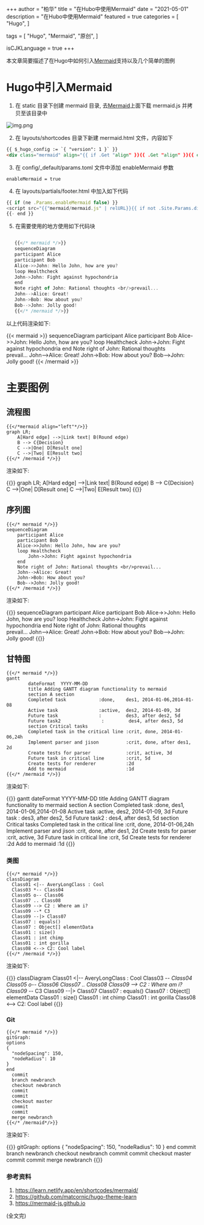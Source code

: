 +++
author = "柏华"
title = "在Hubo中使用Mermaid"
date = "2021-05-01"
description = "在Hubo中使用Mermaid"
featured = true
categories = [
"Hugo",
]

tags = [
    "Hugo",
    "Mermaid",
    "原创",
]

isCJKLanguage = true
+++


本文章简要描述了在Hugo中如何引入[Mermaid](https://mermaidjs.github.io/)支持以及几个简单的图例

<!--more-->

# Hugo中引入Mermaid

1. 在 static 目录下创建 mermaid 目录, 去[Mermaid](https://mermaidjs.github.io/)上面下载 mermaid.js 并拷贝至该目录中

![img.png](/images/img.png)

2. 在 layouts/shortcodes 目录下新建 mermaid.html 文件，内容如下

```html
{{ $_hugo_config := `{ "version": 1 }` }}
<div class="mermaid" align="{{ if .Get "align" }}{{ .Get "align" }}{{ else }}center{{ end }}">{{ safeHTML .Inner }}</div>

```

3. 在 config/_default/params.toml 文件中添加 enableMermaid 参数

```
enableMermaid = true
```

4. 在 layouts/partials/footer.html 中加入如下代码

```js
{{ if (ne .Params.enableMermaid false) }}
<script src="{{"mermaid/mermaid.js" | relURL}}{{ if not .Site.Params.disableAssetsBusting }}?{{ now.Unix }}{{ end }}"></script>
{{- end }}
```

5. 在需要使用的地方使用如下代码块

```js

   {{</* mermaid */>}}
   sequenceDiagram
   participant Alice
   participant Bob
   Alice->>John: Hello John, how are you?
   loop Healthcheck
   John->John: Fight against hypochondria
   end
   Note right of John: Rational thoughts <br/>prevail...
   John-->Alice: Great!
   John->Bob: How about you?
   Bob-->John: Jolly good!
   {{</* /mermaid */>}}

```
以上代码渲染如下:

{{< mermaid >}}
sequenceDiagram
participant Alice
participant Bob
Alice->>John: Hello John, how are you?
loop Healthcheck
John->John: Fight against hypochondria
end
Note right of John: Rational thoughts <br/>prevail...
John-->Alice: Great!
John->Bob: How about you?
Bob-->John: Jolly good!
{{< /mermaid >}}

# 主要图例

## 流程图


    {{</*mermaid align="left"*/>}}
    graph LR;
        A[Hard edge] -->|Link text| B(Round edge)
        B --> C{Decision}
        C -->|One| D[Result one]
        C -->|Two| E[Result two]
    {{</* /mermaid */>}}


渲染如下:

{{<mermaid align="left">}}
graph LR;
A[Hard edge] -->|Link text| B(Round edge)
B --> C{Decision}
C -->|One| D[Result one]
C -->|Two| E[Result two]
{{</mermaid>}}

## 序列图

    {{</* mermaid */>}}
    sequenceDiagram
        participant Alice
        participant Bob
        Alice->>John: Hello John, how are you?
        loop Healthcheck
            John->John: Fight against hypochondria
        end
        Note right of John: Rational thoughts <br/>prevail...
        John-->Alice: Great!
        John->Bob: How about you?
        Bob-->John: Jolly good!
    {{</* /mermaid */>}}

渲染如下:

{{<mermaid>}}
sequenceDiagram
participant Alice
participant Bob
Alice->>John: Hello John, how are you?
loop Healthcheck
John->John: Fight against hypochondria
end
Note right of John: Rational thoughts <br/>prevail...
John-->Alice: Great!
John->Bob: How about you?
Bob-->John: Jolly good!
{{</mermaid>}}

## 甘特图

    {{</* mermaid */>}}
    gantt
            dateFormat  YYYY-MM-DD
            title Adding GANTT diagram functionality to mermaid
            section A section
            Completed task            :done,    des1, 2014-01-06,2014-01-08
            Active task               :active,  des2, 2014-01-09, 3d
            Future task               :         des3, after des2, 5d
            Future task2               :         des4, after des3, 5d
            section Critical tasks
            Completed task in the critical line :crit, done, 2014-01-06,24h
            Implement parser and jison          :crit, done, after des1, 2d
            Create tests for parser             :crit, active, 3d
            Future task in critical line        :crit, 5d
            Create tests for renderer           :2d
            Add to mermaid                      :1d
    {{</* /mermaid */>}}


渲染如下:

{{<mermaid>}}
gantt
dateFormat  YYYY-MM-DD
title Adding GANTT diagram functionality to mermaid
section A section
Completed task            :done,    des1, 2014-01-06,2014-01-08
Active task               :active,  des2, 2014-01-09, 3d
Future task               :         des3, after des2, 5d
Future task2               :         des4, after des3, 5d
section Critical tasks
Completed task in the critical line :crit, done, 2014-01-06,24h
Implement parser and jison          :crit, done, after des1, 2d
Create tests for parser             :crit, active, 3d
Future task in critical line        :crit, 5d
Create tests for renderer           :2d
Add to mermaid                      :1d
{{</mermaid>}}


### 类图

    {{</* mermaid */>}}
    classDiagram
      Class01 <|-- AveryLongClass : Cool
      Class03 *-- Class04
      Class05 o-- Class06
      Class07 .. Class08
      Class09 --> C2 : Where am i?
      Class09 --* C3
      Class09 --|> Class07
      Class07 : equals()
      Class07 : Object[] elementData
      Class01 : size()
      Class01 : int chimp
      Class01 : int gorilla
      Class08 <--> C2: Cool label
    {{</* /mermaid */>}}

渲染如下:


{{<mermaid>}}
classDiagram
Class01 <|-- AveryLongClass : Cool
Class03 *-- Class04
Class05 o-- Class06
Class07 .. Class08
Class09 --> C2 : Where am i?
Class09 --* C3
Class09 --|> Class07
Class07 : equals()
Class07 : Object[] elementData
Class01 : size()
Class01 : int chimp
Class01 : int gorilla
Class08 <--> C2: Cool label
{{</mermaid>}}


### Git

    {{</* mermaid */>}}
    gitGraph:
    options
    {
      "nodeSpacing": 150,
      "nodeRadius": 10
    }
    end
      commit
      branch newbranch
      checkout newbranch
      commit
      commit
      checkout master
      commit
      commit
      merge newbranch
    {{</* /mermaid*/>}}

渲染如下:

{{<mermaid>}}
gitGraph:
options
{
"nodeSpacing": 150,
"nodeRadius": 10
}
end
commit
branch newbranch
checkout newbranch
commit
commit
checkout master
commit
commit
merge newbranch
{{</mermaid>}}

### 参考资料
1. https://learn.netlify.app/en/shortcodes/mermaid/
2. https://github.com/matcornic/hugo-theme-learn
3. https://mermaid-js.github.io

(全文完)




